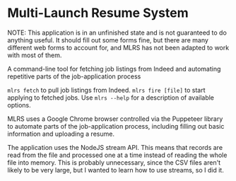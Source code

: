 # Multi-Launch Resume System

NOTE: This application is in an unfinished state and is not guaranteed to do anything useful. It should fill out some forms fine, but there are many different web forms to account for, and MLRS has not been adapted to work with most of them.

A command-line tool for fetching job listings from Indeed and automating repetitive parts of the job-application process

`mlrs fetch` to pull job listings from Indeed. `mlrs fire [file]` to start applying to fetched jobs. Use `mlrs --help` for a description of available options.

MLRS uses a Google Chrome browser controlled via the Puppeteer library to automate parts of the job-application process, including filling out basic information and uploading a resume.

The application uses the NodeJS stream API. This means that records are read from the file and processed one at a time instead of reading the whole file into memory. This is probably unnecessary, since the CSV files aren't likely to be very large, but I wanted to learn how to use streams, so I did it.

